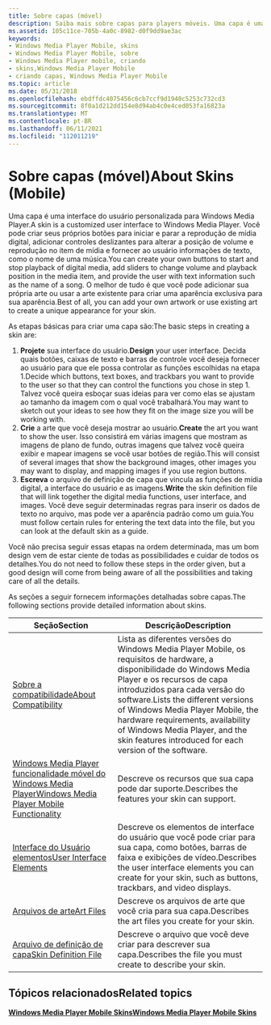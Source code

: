 ```yaml
---
title: Sobre capas (móvel)
description: Saiba mais sobre capas para players móveis. Uma capa é uma interface do usuário personalizada para Windows Media Player.
ms.assetid: 105c11ce-705b-4a0c-8982-d0f9dd9ae3ac
keywords:
- Windows Media Player Mobile, skins
- Windows Media Player Mobile, sobre
- Windows Media Player mobile, criando
- skins,Windows Media Player Mobile
- criando capas, Windows Media Player Mobile
ms.topic: article
ms.date: 05/31/2018
ms.openlocfilehash: ebdffdc4075456c6cb7ccf9d1940c5253c732cd3
ms.sourcegitcommit: 8f0a1d212dd154e8d94ab4c0e4ced053fa16823a
ms.translationtype: MT
ms.contentlocale: pt-BR
ms.lasthandoff: 06/11/2021
ms.locfileid: "112011219"
---
```

# <a name="about-skins-mobile"></a><span data-ttu-id="98930-109">Sobre capas (móvel)</span><span class="sxs-lookup"><span data-stu-id="98930-109">About Skins (Mobile)</span></span>

<span data-ttu-id="98930-110">Uma capa é uma interface do usuário personalizada para Windows Media Player.</span><span class="sxs-lookup"><span data-stu-id="98930-110">A skin is a customized user interface to Windows Media Player.</span></span> <span data-ttu-id="98930-111">Você pode criar seus próprios botões para iniciar e parar a reprodução de mídia digital, adicionar controles deslizantes para alterar a posição de volume e reprodução no item de mídia e fornecer ao usuário informações de texto, como o nome de uma música.</span><span class="sxs-lookup"><span data-stu-id="98930-111">You can create your own buttons to start and stop playback of digital media, add sliders to change volume and playback position in the media item, and provide the user with text information such as the name of a song.</span></span> <span data-ttu-id="98930-112">O melhor de tudo é que você pode adicionar sua própria arte ou usar a arte existente para criar uma aparência exclusiva para sua aparência.</span><span class="sxs-lookup"><span data-stu-id="98930-112">Best of all, you can add your own artwork or use existing art to create a unique appearance for your skin.</span></span>

<span data-ttu-id="98930-113">As etapas básicas para criar uma capa são:</span><span class="sxs-lookup"><span data-stu-id="98930-113">The basic steps in creating a skin are:</span></span>

1.  <span data-ttu-id="98930-114">**Projete** sua interface do usuário.</span><span class="sxs-lookup"><span data-stu-id="98930-114">**Design** your user interface.</span></span> <span data-ttu-id="98930-115">Decida quais botões, caixas de texto e barras de controle você deseja fornecer ao usuário para que ele possa controlar as funções escolhidas na etapa 1.</span><span class="sxs-lookup"><span data-stu-id="98930-115">Decide which buttons, text boxes, and trackbars you want to provide to the user so that they can control the functions you chose in step 1.</span></span> <span data-ttu-id="98930-116">Talvez você queira esboçar suas ideias para ver como elas se ajustam ao tamanho da imagem com o qual você trabalhará.</span><span class="sxs-lookup"><span data-stu-id="98930-116">You may want to sketch out your ideas to see how they fit on the image size you will be working with.</span></span>
2.  <span data-ttu-id="98930-117">**Crie** a arte que você deseja mostrar ao usuário.</span><span class="sxs-lookup"><span data-stu-id="98930-117">**Create** the art you want to show the user.</span></span> <span data-ttu-id="98930-118">Isso consistirá em várias imagens que mostram as imagens de plano de fundo, outras imagens que talvez você queira exibir e mapear imagens se você usar botões de região.</span><span class="sxs-lookup"><span data-stu-id="98930-118">This will consist of several images that show the background images, other images you may want to display, and mapping images if you use region buttons.</span></span>
3.  <span data-ttu-id="98930-119">**Escreva** o arquivo de definição de capa que vincula as funções de mídia digital, a interface do usuário e as imagens.</span><span class="sxs-lookup"><span data-stu-id="98930-119">**Write** the skin definition file that will link together the digital media functions, user interface, and images.</span></span> <span data-ttu-id="98930-120">Você deve seguir determinadas regras para inserir os dados de texto no arquivo, mas pode ver a aparência padrão como um guia.</span><span class="sxs-lookup"><span data-stu-id="98930-120">You must follow certain rules for entering the text data into the file, but you can look at the default skin as a guide.</span></span>

<span data-ttu-id="98930-121">Você não precisa seguir essas etapas na ordem determinada, mas um bom design vem de estar ciente de todas as possibilidades e cuidar de todos os detalhes.</span><span class="sxs-lookup"><span data-stu-id="98930-121">You do not need to follow these steps in the order given, but a good design will come from being aware of all the possibilities and taking care of all the details.</span></span>

<span data-ttu-id="98930-122">As seções a seguir fornecem informações detalhadas sobre capas.</span><span class="sxs-lookup"><span data-stu-id="98930-122">The following sections provide detailed information about skins.</span></span>



| <span data-ttu-id="98930-123">Seção</span><span class="sxs-lookup"><span data-stu-id="98930-123">Section</span></span>                                                                                    | <span data-ttu-id="98930-124">Descrição</span><span class="sxs-lookup"><span data-stu-id="98930-124">Description</span></span>                                                                                                                                                                                      |
|--------------------------------------------------------------------------------------------|--------------------------------------------------------------------------------------------------------------------------------------------------------------------------------------------------|
| [<span data-ttu-id="98930-125">Sobre a compatibilidade</span><span class="sxs-lookup"><span data-stu-id="98930-125">About Compatibility</span></span>](about-compatibility.md)                                             | <span data-ttu-id="98930-126">Lista as diferentes versões do Windows Media Player Mobile, os requisitos de hardware, a disponibilidade do Windows Media Player e os recursos de capa introduzidos para cada versão do software.</span><span class="sxs-lookup"><span data-stu-id="98930-126">Lists the different versions of Windows Media Player Mobile, the hardware requirements, availability of Windows Media Player, and the skin features introduced for each version of the software.</span></span> |
| [<span data-ttu-id="98930-127">Windows Media Player funcionalidade móvel do Windows Media Player</span><span class="sxs-lookup"><span data-stu-id="98930-127">Windows Media Player Mobile Functionality</span></span>](windows-media-player-mobile-functionality.md) | <span data-ttu-id="98930-128">Descreve os recursos que sua capa pode dar suporte.</span><span class="sxs-lookup"><span data-stu-id="98930-128">Describes the features your skin can support.</span></span>                                                                                                                                                    |
| [<span data-ttu-id="98930-129">Interface do Usuário elementos</span><span class="sxs-lookup"><span data-stu-id="98930-129">User Interface Elements</span></span>](user-interface-elements.md)                                     | <span data-ttu-id="98930-130">Descreve os elementos de interface do usuário que você pode criar para sua capa, como botões, barras de faixa e exibições de vídeo.</span><span class="sxs-lookup"><span data-stu-id="98930-130">Describes the user interface elements you can create for your skin, such as buttons, trackbars, and video displays.</span></span>                                                                              |
| [<span data-ttu-id="98930-131">Arquivos de arte</span><span class="sxs-lookup"><span data-stu-id="98930-131">Art Files</span></span>](art-files-mobile.md)                                                          | <span data-ttu-id="98930-132">Descreve os arquivos de arte que você cria para sua capa.</span><span class="sxs-lookup"><span data-stu-id="98930-132">Describes the art files you create for your skin.</span></span>                                                                                                                                                |
| [<span data-ttu-id="98930-133">Arquivo de definição de capa</span><span class="sxs-lookup"><span data-stu-id="98930-133">Skin Definition File</span></span>](skin-definition-file-mobile.md)                                    | <span data-ttu-id="98930-134">Descreve o arquivo que você deve criar para descrever sua capa.</span><span class="sxs-lookup"><span data-stu-id="98930-134">Describes the file you must create to describe your skin.</span></span>                                                                                                                                        |



 

## <a name="related-topics"></a><span data-ttu-id="98930-135">Tópicos relacionados</span><span class="sxs-lookup"><span data-stu-id="98930-135">Related topics</span></span>

<dl> <dt>

[<span data-ttu-id="98930-136">**Windows Media Player Mobile Skins**</span><span class="sxs-lookup"><span data-stu-id="98930-136">**Windows Media Player Mobile Skins**</span></span>](windows-media-player-mobile-skins.md)
</dt> </dl>

 

 




